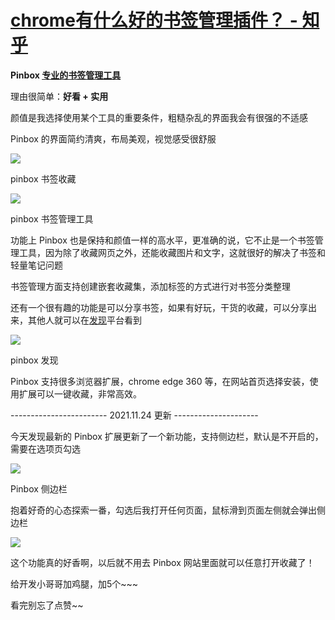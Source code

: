 # [chrome有什么好的书签管理插件？ - 知乎](https://www.zhihu.com/question/49117104)

**Pinbox [专业的书签管理工具](https://withpinbox.com/)**

理由很简单：**好看 + 实用**

颜值是我选择使用某个工具的重要条件，粗糙杂乱的界面我会有很强的不适感

Pinbox 的界面简约清爽，布局美观，视觉感受很舒服

![](https://pic1.zhimg.com/50/v2-1986e71c8f69d8fb21337c7493eaa0a9_720w.jpg?source=1940ef5c)

pinbox 书签收藏

![](https://pic1.zhimg.com/50/v2-2084e94d530d627993d66f41c8b2035d_720w.jpg?source=1940ef5c)

pinbox 书签管理工具

功能上 Pinbox 也是保持和颜值一样的高水平，更准确的说，它不止是一个书签管理工具，因为除了收藏网页之外，还能收藏图片和文字，这就很好的解决了书签和轻量笔记问题

书签管理方面支持创建嵌套收藏集，添加标签的方式进行对书签分类整理

还有一个很有趣的功能是可以分享书签，如果有好玩，干货的收藏，可以分享出来，其他人就可以在[发现](https://withpinbox.com/explore)平台看到

![](https://pica.zhimg.com/50/v2-0beb74fa71978021ea7693c126ff7ba4_720w.jpg?source=1940ef5c)

pinbox 发现

Pinbox 支持很多浏览器扩展，chrome edge 360 等，在网站首页选择安装，使用扩展可以一键收藏，非常高效。

\------------------------ 2021.11.24 更新 ---------------------

今天发现最新的 Pinbox 扩展更新了一个新功能，支持侧边栏，默认是不开启的，需要在选项页勾选

![](https://pic2.zhimg.com/50/v2-bfe66c9886ee137e72231b100c477c93_720w.jpg?source=1940ef5c)

Pinbox 侧边栏

抱着好奇的心态探索一番，勾选后我打开任何页面，鼠标滑到页面左侧就会弹出侧边栏

![](https://pic1.zhimg.com/50/v2-19854fae8f8cb0fbf02a5c6fecd0dcfa_720w.jpg?source=1940ef5c)

这个功能真的好香啊，以后就不用去 Pinbox 网站里面就可以任意打开收藏了！

给开发小哥哥加鸡腿，加5个~~~

看完别忘了点赞~~
